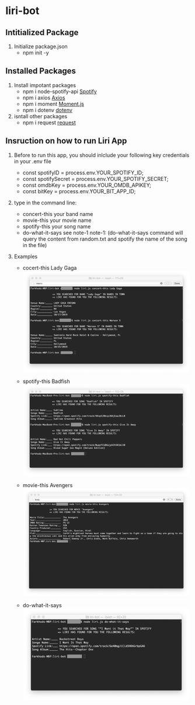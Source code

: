 # liri-bot

## Intitialized Package 
1. Initialize package.json
    * npm init -y

## Installed Packages     
1. Install impotant packages 
    * npm i node-spotify-api  [Spotify](https://www.npmjs.com/package/node-spotify-api)
    * npm i axios             [Axios](https://www.npmjs.com/package/axios)
    * npm i moment            [Moment.js](https://www.npmjs.com/package/moment)
    * npm i dotenv            [dotenv](https://www.npmjs.com/package/dotenv)
2. isntall other packages 
    * npm i request           [request](https://www.npmjs.com/package/request)


## Insruction on how to run Liri App
1. Before to run this app, you should inlclude your following key credentials in your .env file
    * const spotifyID = process.env.YOUR_SPOTIFY_ID;
    * const spotifySecret = process.env.YOUR_SPOTIFY_SECRET;
    * const omdbKey = process.env.YOUR_OMDB_APIKEY;
    * const bitKey = process.env.YOUR_BIT_APP_ID;

2. type in the command line:
    * concert-this your band name
    * movie-this  your movie name
    * spotify-this your song name
    * do-what-it-says see note-1
    note-1: (do-what-it-says command will query the content from random.txt and spotify the name of the song in the file)

2. Examples
    * cocert-this Lady Gaga 
    ![spotify-this](/results-example/concert-this-lady-gaga.png)

    * spotify-this Badfish 
    ![spotify-this](/results-example/spotify-this-badfish.png)

    * movie-this Avengers
    ![movie-this](/results-example/movie-this-avengers.png)

    * do-what-it-says 
    ![spotify-this](/results-example/do-this.png)
